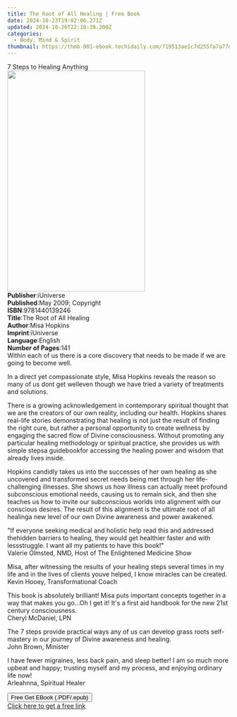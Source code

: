 ```yaml
---
title: The Root of All Healing | Free Book
date: 2024-10-23T19:02:06.271Z
updated: 2024-10-26T22:18:39.200Z
categories:
  - Body, Mind & Spirit
thumbnail: https://thmb-001-ebook.techidaily.com/719513ae1c7d255fa7a77d6ecf31b898df4129f9907549f5bd328d4e4754955d.jpg
---
```

<main id="book-container">
  <div class="flex flex-col">
    <div class="book-brief flex-1 py-6 px-4 sm:p-6 md:py-10 md:px-8">
      <!-- brief-->
      <div class="book-brief-main">7 Steps to Healing Anything</div>
    </div>
    <div
      class="book-meta-info flex-1 grid gap-4 col-start-1 col-end-3 row-start-1 sm:mb-6 sm:grid-cols-4 lg:gap-6 lg:col-start-2 lg:row-end-6 lg:row-span-6 lg:mb-0"
    >
      <div
        class="book-meta-info-left place-content-center mt-4 p-4 text-sm leading-6 col-start-2 col-span-2 dark:text-slate-400"
      >
        <img
          class="w-full h-500 object-cover rounded-lg sm:h-255 sm:col-span-2 lg:col-span-full"
          src="https://img-001-ebook.techidaily.com/7446e6ee6c20c99e0629551d8d59106ca68d68b8768605a4e93be6109aec55c1.jpg"
          alt=""
          width="312"
          height="500"
        />
      </div>
      <div
        class="book-meta-info-right mt-2 col-start-1 row-start-2 col-span-3 self-center"
      >
        <!-- meta data  -->
        <div class="flex flex-col px-4 md:px-8">
          <div class="flex-1">
            <strong>Publisher</strong>:<span class="px-2">iUniverse</span>
          </div>
          <div class="flex-1">
            <strong>Published</strong>:<span class="px-2"
              >May 2009; Copyright</span
            >
          </div>
          <div class="flex-1">
            <strong>ISBN</strong>:<span class="px-2">9781440139246</span>
          </div>
          <div class="flex-1">
            <strong>Title</strong>:<span class="px-2"
              >The Root of All Healing</span
            >
          </div>
          <div class="flex-1">
            <strong>Author</strong>:<span class="px-2">Misa Hopkins</span>
          </div>
          <div class="flex-1">
            <strong>Imprint</strong>:<span class="px-2">iUniverse</span>
          </div>
          <div class="flex-1">
            <strong>Language</strong>:<span class="px-2">English</span>
          </div>
          <div class="flex-1">
            <strong>Number of Pages</strong>:<span class="px-2">141</span>
          </div>
        </div>
      </div>
    </div>
    <div class="book-description flex-1 py-6 px-4 sm:p-6 md:py-10 md:px-8">
      <div class="book-description-main">
        <div accordion-content="" id="description">
          Within each of us there is a core discovery that needs to be made if
          we are going to become well.
          <p>
            In a direct yet compassionate style, Misa Hopkins reveals the reason
            so many of us dont get welleven though we have tried a variety of
            treatments and solutions.
          </p>
          <p>
            There is a growing acknowledgement in contemporary spiritual thought
            that we are the creators of our own reality, including our health.
            Hopkins shares real-life stories demonstrating that healing is not
            just the result of finding the right cure, but rather a personal
            opportunity to create wellness by engaging the sacred flow of Divine
            consciousness. Without promoting any particular healing methodology
            or spiritual practice, she provides us with simple stepsa
            guidebookfor accessing the healing power and wisdom that already
            lives inside.
          </p>
          <p>
            Hopkins candidly takes us into the successes of her own healing as
            she uncovered and transformed secret needs being met through her
            life-challenging illnesses. She shows us how illness can actually
            meet profound subconscious emotional needs, causing us to remain
            sick, and then she teaches us how to invite our subconscious worlds
            into alignment with our conscious desires. The result of this
            alignment is the ultimate root of all healinga new level of our own
            Divine awareness and power awakened.
          </p>
          <p>
            "If everyone seeking medical and holistic help read this and
            addressed thehidden barriers to healing, they would get healthier
            faster and with lessstruggle. I want all my patients to have this
            book!"<br />Valerie Olmsted, NMD, Host of The Enlightened Medicine
            Show
          </p>
          <p>
            Misa, after witnessing the results of your healing steps several
            times in my life and in the lives of clients youve helped, I know
            miracles can be created.<br />
            Kevin Hooey, Transformational Coach
          </p>
          <p>
            This book is absolutely brilliant! Misa puts important concepts
            together in a way that makes you go...Oh I get it! It's a first aid
            handbook for the new 21st century consciousness.<br />
            Cheryl McDaniel, LPN
          </p>
          <p>
            The 7 steps provide practical ways any of us can develop grass roots
            self-mastery in our journey of Divine awareness and healing.<br />
            John Brown, Minister
          </p>
          <p>
            I have fewer migraines, less back pain, and sleep better! I am so
            much more upbeat and happy; trusting myself and my process, and
            enjoying ordinary life now!<br />Arleahnna, Spiritual Healer
          </p>
        </div>
        <div class="accordion-fader"></div>
      </div>
    </div>
    <div class="book-excerpts flex-1 py-6 px-4 sm:p-6 md:py-10 md:px-8"></div>
    <div
      class="book-about-author flex-1 py-6 px-4 sm:p-6 md:py-10 md:px-8"
    ></div>
    <div class="book-free-get flex-1 py-6 px-4 sm:p-6 md:py-10 md:px-8">
      <button
        id="btn-free-get"
        class="bg-blue-500 hover:bg-blue-700 text-white font-bold py-2 px-4 rounded"
      >
        Free Get EBook (.PDF/.epub)
      </button>
      <div id="countdown-display" class="px-2 text-lg mt-2"></div>
      <a
        id="free-link"
        class="hidden bg-blue-500 hover:bg-blue-700 text-white font-bold py-2 px-4 rounded"
        href="https://www.ebooks.com/en-us/book/138569257/the-root-of-all-healing/misa-hopkins/"
        target="_blank"
        >Click here to get a free link</a
      >
    </div>
    <script>
      let countdownTime = 0;
      let countdownInterval = null;
      document
        .getElementById('btn-free-get')
        .addEventListener('click', startCountdown);
      function startCountdown() {
        countdownTime = new Date().getTime() + 60000 * 3;
        countdownInterval = setInterval(updateCountdown, 1000);
        document.getElementById('btn-free-get').disabled = true;
        document
          .getElementById('btn-free-get')
          .classList.add('bg-gray-500', 'cursor-not-allowed');
      }
      function updateCountdown() {
        let currentTime = new Date().getTime();
        let timeLeft = countdownTime - currentTime;
        let secondsLeft = Math.floor(timeLeft / 1000);
        document.getElementById('countdown-display').innerHTML =
          `Remaining time: ${secondsLeft} seconds.`;
        if (secondsLeft <= 0) {
          clearInterval(countdownInterval);
          document.getElementById('btn-free-get').classList.add('hidden');
          document.getElementById('free-link').classList.remove('hidden');
          document.getElementById('countdown-display').innerHTML = '';
        }
      }
    </script>
  </div>
</main>

<ins class="adsbygoogle"
      style="display:block"
      data-ad-client="ca-pub-7571918770474297"
      data-ad-slot="8358498916"
      data-ad-format="auto"
      data-full-width-responsive="true"></ins>
    